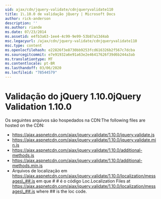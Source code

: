 ```yaml
---
uid: ajax/cdn/jquery-validate/cdnjqueryvalidate110
title: 1\.10.0 de validação jQuery | Microsoft Docs
author: rick-anderson
description: ''
ms.author: riande
ms.date: 07/23/2014
ms.assetid: e4fb3a63-1ee4-4c99-9e99-53b87a13d4ab
msc.legacyurl: /ajax/cdn/jquery-validate/cdnjqueryvalidate110
msc.type: content
ms.openlocfilehash: e22826f3e8730bb9253fcd616326b2f567c7dcba
ms.sourcegitcommit: e7e91932a6e91a63e2e46417626f39d6b244a3ab
ms.translationtype: MT
ms.contentlocale: pt-BR
ms.lasthandoff: 03/06/2020
ms.locfileid: "78544579"
---
```

# <a name="jquery-validation-1100"></a><span data-ttu-id="2a2d4-102">Validação do jQuery 1.10.0</span><span class="sxs-lookup"><span data-stu-id="2a2d4-102">jQuery Validation 1.10.0</span></span>

<span data-ttu-id="2a2d4-103">Os seguintes arquivos são hospedados na CDN:</span><span class="sxs-lookup"><span data-stu-id="2a2d4-103">The following files are hosted on the CDN:</span></span>

- https://ajax.aspnetcdn.com/ajax/jquery.validate/1.10.0/jquery.validate.js
- https://ajax.aspnetcdn.com/ajax/jquery.validate/1.10.0/jquery.validate.min.js
- https://ajax.aspnetcdn.com/ajax/jquery.validate/1.10.0/additional-methods.js
- https://ajax.aspnetcdn.com/ajax/jquery.validate/1.10.0/additional-methods.min.js
- <span data-ttu-id="2a2d4-104">Arquivos de localização em https://ajax.aspnetcdn.com/ajax/jquery.validate/1.10.0/localization/messages\_##.js em que # # é o código Loc.</span><span class="sxs-lookup"><span data-stu-id="2a2d4-104">Localization Files at https://ajax.aspnetcdn.com/ajax/jquery.validate/1.10.0/localization/messages\_##.js where ## is the loc code.</span></span>
